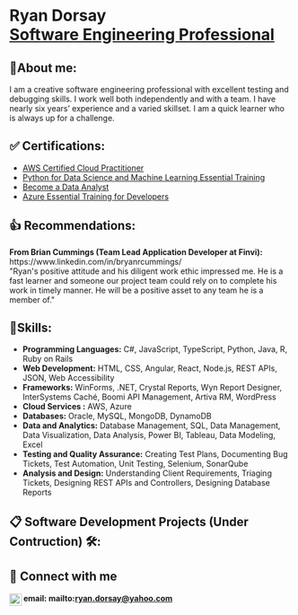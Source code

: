 <body>
  
<h1>Ryan Dorsay <br/><a href="https://github.com/RyanDorsay">Software Engineering Professional</a></h1>

<h2>🧑About me: </h2>
I am a creative software engineering professional with excellent testing and debugging skills. I work well both independently and with a team. I have nearly six years’ experience and a varied skillset. I am a quick learner who is always up for a challenge. 

<h2>✅ Certifications:</h2>
<ul>
  <li><a href="https://www.credly.com/badges/123604ca-f653-4304-b0d7-087d84254e37/public_url">AWS Certified Cloud Practitioner</a></li>
  <li><a href="https://www.linkedin.com/posts/ryan-dorsay-618318157_just-finished-the-course-python-for-data-activity-7282885509922623488-GfHX/?utm_source=share&utm_medium=member_desktop">Python for Data Science and Machine Learning Essential Training</a></li>
  <li><a href="https://www.linkedin.com/posts/ryan-dorsay-618318157_become-a-data-analyst-learning-path-linkedin-activity-7273414286322917376-RE2s?utm_source=share&utm_medium=member_desktop">Become a Data Analyst</a></li>
    <li><a href="https://www.linkedin.com/posts/ryan-dorsay-618318157_clouddevelopment-microsoftazure-activity-7204997011731816448-V5IJ?utm_source=share&utm_medium=member_desktop">Azure Essential Training for Developers</a></li>
</ul>  

<h2>👍 Recommendations:</h2>
<b>From Brian Cummings (Team Lead Application Developer at Finvi):</b> https://www.linkedin.com/in/bryanrcummings/
<br>"Ryan's positive attitude and his diligent work ethic impressed me. He is a fast learner and someone our project team could rely on to complete his work in timely manner. He will be a positive asset to any team he is a member of."

<h2>📝Skills:</h2>
<ul>
<li><b>Programming Languages:</b> C#, JavaScript, TypeScript, Python, Java, R, Ruby on Rails</li>
<li><b>Web Development:</b> HTML, CSS, Angular, React, Node.js, REST APIs, JSON, Web Accessibility</li>
<li><b>Frameworks:</b> WinForms, .NET, Crystal Reports, Wyn Report Designer, InterSystems Caché, Boomi API Management, Artiva RM, WordPress </li>
<li><b>Cloud Services :</b> AWS, Azure </li>
<li><b>Databases:</b> Oracle, MySQL, MongoDB, DynamoDB</li>
<li><b>Data and Analytics:</b> Database Management, SQL, Data Management, Data Visualization, Data Analysis, Power BI, Tableau, Data Modeling, Excel</li>
<li><b>Testing and Quality Assurance:</b> Creating Test Plans, Documenting Bug Tickets, Test Automation, Unit Testing, Selenium, SonarQube</li>
<li><b>Analysis and Design:</b> Understanding Client Requirements, Triaging Tickets, Designing REST APIs and Controllers, Designing Database Reports</li> 
</ul>


<h2>📋 Software Development Projects (Under Contruction) 🛠️:</h2>

<!-- - <b>Data Structures and Algorithms Practice (AlgoExpert)</b>
  - [Praciting DS & Algos in Python](https://github.com/RyanDorsay/Algorithms-Practice)
- <b>Full Stack Web App (React, NodeJS, Azure, and Machine Learning Components)</b>
  - [Image Analysis Middleware](https://github.com/RyanDorsay/4chan-Image-Analysis-Middleware-C964) <b><i>(Potentially NSFW)</b></i>
- <b>PowerShell</b>
  - [Windows EventLog: Failed RDP Logins Source IP to full GeoData Conversion](https://github.com/RyanDorsay/Sentinel-Lab)
  - [JWipe (Disk Wiping Utility)](https://github.com/RyanDorsay/Jwipe.PowerShell)
  - [Active Directory Bulk User Creation](https://github.com/RyanDorsay/AD_PS)
  - [FIM (File Integrity Monitor)](https://github.com/RyanDorsay/PowerShell-Integrity-FIM)
- <b>C# (.NET Desktop Applications)</b>
  - [Ransomware Proof of Concept (Encrypter)](https://github.com/RyanDorsay/EncrypterPOC)
  - [Ransomware Proof of Concept (Decrypter)](https://github.com/RyanDorsay/DecrypterPOC)
  - [Keylogger with Email Capability](https://github.com/RyanDorsay/Key-Logger-With-Email)
- <b>Python</b>
  - [Package Delivery Application (Datastructures and Algorithms Demo)](https://github.com/RyanDorsay/Package-Delivery-Pathfinding-Algorithm) -->


<h2>🔗 Connect with me</h2>

[<img align="left" alt="RyanDorsay | LinkedIn" width="22px" src="https://cdn.jsdelivr.net/npm/simple-icons@v3/icons/linkedin.svg" />][linkedin]
<b>email:<b> mailto:ryan.dorsay@yahoo.com
<!-- [<img align="left" alt="RyanDorsay | Twitter" width="22px" src="https://cdn.jsdelivr.net/npm/simple-icons@v3/icons/twitter.svg" />][twitter] -->
<!-- [📧"src="https://cdn.jsdelivr.net/npm/simple-icons@v3/icons/instagram.svg" />][instagram] -->

[linkedin]: https://www.linkedin.com/in/ryan-dorsay-618318157/
<!-- [twitter]: https://twitter.com/RyanDorsay -->
<!-- [youtube]: https://www.youtube.com/c/RyanDorsay -->
<!-- [instagram]: https://www.instagram.com/RyanDorsay/ -->

</body>





